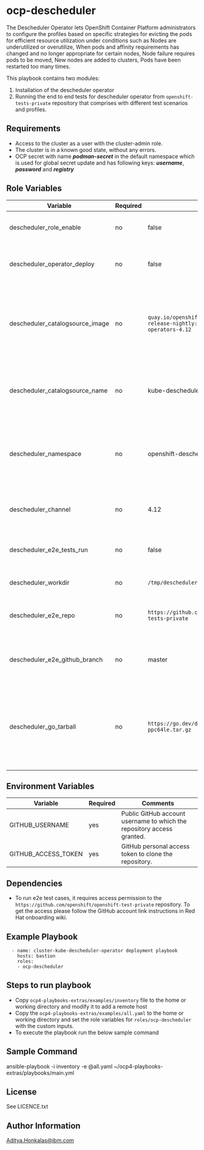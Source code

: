 ocp-descheduler
============

The Descheduler Operator lets OpenShift Container Platform administrators to configure the profiles based on specific strategies for evicting the pods for efficient resource utilization under conditions such as Nodes are underutilized or overutilize, When pods and affinity requirements has changed and no longer appropriate for certain nodes, Node failure requires pods to be moved, New nodes are added to clusters, Pods have been restarted too many times.

This playbook contains two modules:
1. Installation of the descheduler operator
2. Running the end to end tests for descheduler operator from `openshift-tests-private` repository that comprises with different test scenarios and profiles.


Requirements
------------

- Access to the cluster as a user with the cluster-admin role.
- The cluster is in a known good state, without any errors.
- OCP secret with name ***podman-secret*** in the default namespace which is used for global secret update and has following keys: ***username***, ***password*** and ***registry***


Role Variables
--------------

| Variable                          | Required | Default                                                                              | Comments                                                                                                                      |
|-----------------------------------|----------|--------------------------------------------------------------------------------------|-------------------------------------------------------------------------------------------------------------------------------|
| descheduler_role_enable           | no       | false                                                                                | Set the flag `true` to run this playbook.                                                                                     |
| descheduler_operator_deploy       | no       | false                                                                                | Set the flag `true` to deploy descheduler operator.                                                                           |
| descheduler_catalogsource_image   | no       | `quay.io/openshift-release-dev/ocp-release-nightly:iib-int-index-art-operators-4.12` | Descheduler operator image index for catalog source, the default has been given for operator version 4.12 ART.                |
| descheduler_catalogsource_name    | no       | kube-descheduler-operator-catalog                                                    | Custom catalog source name, if not defined default will be used.                                                              |
| descheduler_namespace             | no       | openshift-descheduler                                                                | Custom namespace name to create a new namespace, if not defined the default wil be used.                                      |
| descheduler_channel               | no       | 4.12                                                                                 | Channel version for the descheduler operator.                                                                                 |
| descheduler_e2e_tests_run         | no       | false                                                                                | Set the flag `true` for running descheduler e2e tests.                                                                        |
| descheduler_workdir               | no       | `/tmp/descheduler`                                                                   | Working directory for descheduler.                                                                                            |
| descheduler_e2e_repo              | no       | `https://github.com/openshift/openshift-tests-private`                               | GitHub repository for running the e2e tests.                                                                                  |
| descheduler_e2e_github_branch     | no       | master                                                                               | GitHub repository branch name for running the e2e tests.                                                                      |
| descheduler_go_tarball            | no       | `https://go.dev/dl/go1.18.4.linux-ppc64le.tar.gz`                                    | Golang tarball for `ppc64le` arch with version `>= 1.18`, the default is given for version `1.18.4` as a minimum requirement. |  


Environment Variables
---------------------

| Variable             | Required       | Comments 
|----------------------|----------------|--------------------------------------------
| GITHUB_USERNAME      | yes            | Public GitHub account username to which the repository access granted.
| GITHUB_ACCESS_TOKEN  | yes            | GitHub personal access token to clone the repository.


Dependencies
------------

- To run e2e test cases, it requires access permission to the `https://github.com/openshift/openshift-test-private` repository. To get the access please follow the GitHub account link instructions in Red Hat onboarding wiki.


Example Playbook
----------------

```
  - name: cluster-kube-descheduler-operator deployment playbook
    hosts: bastion
    roles:
    - ocp-descheduler
```


Steps to run playbook
----------------------

 - Copy `ocp4-playbooks-extras/examples/inventory` file to the home or working directory and modify it to add a remote host
 - Copy the `ocp4-playbooks-extras/examples/all.yaml` to the home or working directory and set the role variables for `roles/ocp-descheduler` with the custom inputs.
 - To execute the playbook run the below sample command


Sample Command
---------------

ansible-playbook -i inventory -e @all.yaml ~/ocp4-playbooks-extras/playbooks/main.yml


License
-------

See LICENCE.txt


Author Information
------------------

Aditya.Honkalas@ibm.com
